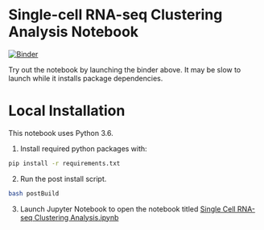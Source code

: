 # Single-cell RNA-seq Clustering Analysis Notebook

[![Binder](https://mybinder.org/badge.svg)](https://mybinder.org/v2/gh/ckmah/seurat_python_notebook/master?urlpath=notebooks%2Fnotebooks%2FSingle%20Cell%20RNA-seq%20Clustering%20Analysis.ipynb)

Try out the notebook by launching the binder above. It may be slow to launch while it installs package dependencies.

# Local Installation
This notebook uses Python 3.6.

1. Install required python packages with:
```bash
pip install -r requirements.txt
```
2. Run the post install script.
```bash
bash postBuild
```
3. Launch Jupyter Notebook to open the notebook titled [Single Cell RNA-seq Clustering Analysis.ipynb](Single-Cell%20RNA-seq%20Clustering%20Analysis%20Notebook.ipynb)
